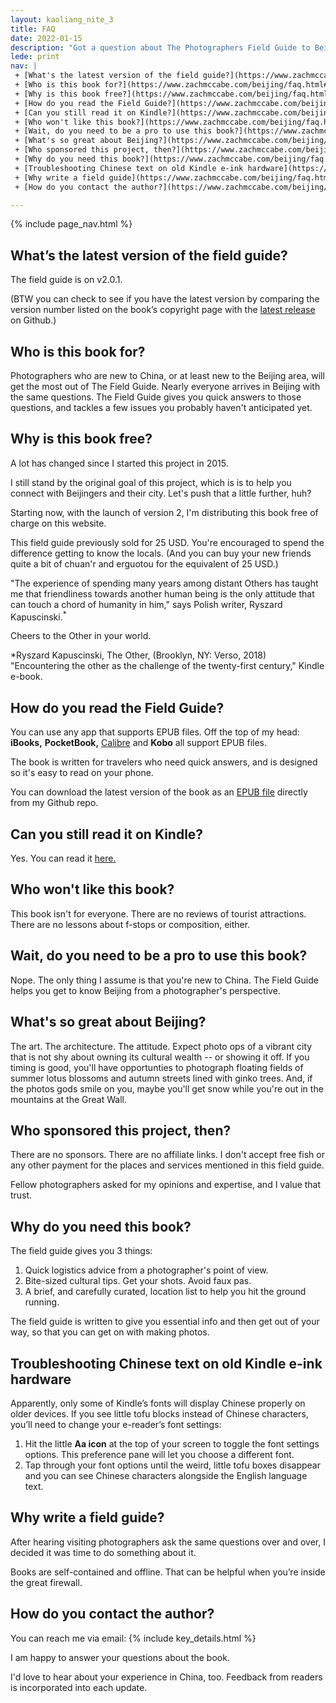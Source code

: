 ```yaml
---
layout: kaoliang_nite_3
title: FAQ
date: 2022-01-15
description: "Got a question about The Photographers Field Guide to Beijing?"
lede: print
nav: |
 + [What's the latest version of the field guide?](https://www.zachmccabe.com/beijing/faq.html#whats-the-latest-version-of-the-field-guide)
 + [Who is this book for?](https://www.zachmccabe.com/beijing/faq.html#who-is-this-book-for)
 + [Why is this book free?](https://www.zachmccabe.com/beijing/faq.html#why-is-this-book-free)
 + [How do you read the Field Guide?](https://www.zachmccabe.com/beijing/faq.html#how-do-you-read-the-field-guide)
 + [Can you still read it on Kindle?](https://www.zachmccabe.com/beijing/faq.html#can-you-still-read-it-on-kindle)
 + [Who won't like this book?](https://www.zachmccabe.com/beijing/faq.html#who-wont-like-this-book)
 + [Wait, do you need to be a pro to use this book?](https://www.zachmccabe.com/beijing/faq.html#wait-do-you-need-to-be-a-pro-to-use-this-book)
 + [What's so great about Beijing?](https://www.zachmccabe.com/beijing/faq.html#whats-so-great-about-beijing)
 + [Who sponsored this project, then?](https://www.zachmccabe.com/beijing/faq.html#who-sponsored-this-project-then)
 + [Why do you need this book?](https://www.zachmccabe.com/beijing/faq.html#why-do-you-need-this-book)
 + [Troubleshooting Chinese text on old Kindle e-ink hardware](https://www.zachmccabe.com/beijing/faq.html#troubleshooting-chinese-text-on-old-kindle-e-ink-hardware)
 + [Why write a field guide](https://www.zachmccabe.com/beijing/faq.html#why-write-a-field-guide)
 + [How do you contact the author?](https://www.zachmccabe.com/beijing/faq.html#how-do-you-contact-the-author)

---
```



{% include page_nav.html %}

## What’s the latest version of the field guide?

The field guide is on v2.0.1.

(BTW you can check to see if you have the latest version by comparing the version number listed on the book’s copyright page with the [latest release](https://github.com/zachmccabe/beijing/releases/latest) on Github.)


## Who is this book for?

Photographers who are new to China, or at least new to the Beijing area, will get the most out of The Field Guide. Nearly everyone arrives in Beijing with the same questions. The Field Guide gives you quick answers to those questions, and tackles a few issues you probably haven't anticipated yet.


## Why is this book free?

A lot has changed since I started this project in 2015.

I still stand by the original goal of this project, which is is to help you connect with Beijingers and their city. Let's push that a little further, huh?

Starting now, with the launch of version 2, I'm distributing this book free of charge on this website.

This field guide previously sold for 25 USD. You're encouraged to spend the difference getting to know the locals. (And you can buy your new friends quite a bit of chuan'r and erguotou for the equivalent of 25 USD.)

"The experience of spending many years among distant Others has taught me that friendliness towards another human being is the only attitude that can touch a chord of humanity in him," says Polish writer, Ryszard Kapuscinski.<sup>*</sup>

Cheers to the Other in your world.

<span>*</span>Ryszard Kapuscinski, The Other, (Brooklyn, NY: Verso, 2018) "Encountering the other as the challenge of the twenty-first century," Kindle e-book.



## How do you read the Field Guide?

You can use any app that supports EPUB files. Off the top of my head: **iBooks,** **PocketBook,** [Calibre](https://calibre-ebook.com/) and **Kobo** all support EPUB files.

The book is written for travelers who need quick answers, and is designed so it's easy to read on your phone.

You can download the latest version of the book as an [EPUB file] directly from my Github repo.

[EPUB file]: https://github.com/zachmccabe/beijing/releases/latest


## Can you still read it on Kindle?

Yes. You can read it [here.](https://www.amazon.com/Photographers-Field-Guide-Beijing-McCabe-ebook/dp/B072FVKP45/)


## Who won't like this book?

This book isn't for everyone. There are no reviews of tourist attractions. There are no lessons about f-stops or composition, either.


## Wait, do you need to be a pro to use this book?

Nope. The only thing I assume is that you're new to China. The Field Guide helps you get to know Beijing from a photographer's perspective.


## What's so great about Beijing?

The art. The architecture. The attitude. Expect photo ops of a vibrant city that is not shy about owning its cultural wealth -- or showing it off. If you timing is good, you'll have opportunties to photograph floating fields of summer lotus blossoms and autumn streets lined with ginko trees. And, if the photos gods smile on you, maybe you'll get snow while you're out in the mountains at the Great Wall.


## Who sponsored this project, then?

There are no sponsors. There are no affiliate links. I don't accept free fish or any other payment for the places and services mentioned in this field guide.

Fellow photographers asked for my opinions and expertise, and I value that trust.


## Why do you need this book?

The field guide gives you 3 things:

1. Quick logistics advice from a photographer's point of view.
2. Bite-sized cultural tips. Get your shots. Avoid faux pas.
3. A brief, and carefully curated, location list to help you hit the ground running.

The field guide is written to give you essential info and then get out of your way, so that you can get on with making photos.



## Troubleshooting Chinese text on old Kindle e-ink hardware

Apparently, only some of Kindle’s fonts will display Chinese properly on older devices. If you see little tofu blocks instead of Chinese characters, you’ll need to change your e-reader’s font settings:

 1. Hit the little **Aa icon** at the top of your screen to toggle the font settings options. This preference pane will let you choose a different font.
 2. Tap through your font options until the weird, little tofu boxes disappear and you can see Chinese characters alongside the English language text.


## Why write a field guide?

After hearing visiting photographers ask the same questions over and over, I decided it was time to do something about it. 

Books are self-contained and offline. That can be helpful when you’re inside the great firewall.


## How do you contact the author?

You can reach me via email: {% include key_details.html %}

I am happy to answer your questions about the book.

I'd love to hear about your experience in China, too. Feedback from readers is incorporated into each update.
